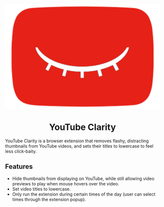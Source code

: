 
<p align="center">
<img src="icons/logo_on.png"></img>
</p>

<h1 align="center">
YouTube Clarity
</h1>

YouTube Clarity is a browser extension that removes flashy, distracting thumbnails from YouTube videos, and sets their titles to lowercase to feel less click-baity.

## Features
- Hide thumbnails from displaying on YouTube, while still allowing video previews to play when mouse hovers over the video.
- Set video titles to lowercase.
- Only run the extension during certain times of the day (user can select times through the extension popup).
